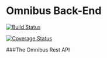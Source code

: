 # Omnibus Back-End

[![Build Status](https://img.shields.io/travis/omnibus-app/omnibus-backend.svg?style=flat)](https://travis-ci.org/omnibus-app/omnibus-backend)

[![Coverage Status](https://img.shields.io/coveralls/omnibus-app/omnibus-backend.svg?style=flat)](https://coveralls.io/r/omnibus-app/omnibus-backend)

###The Omnibus Rest API
